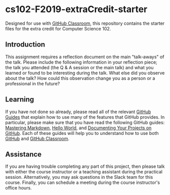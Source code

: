 
# cs102-F2019-extraCredit-starter

Designed for use with [GitHub Classroom](https://classroom.github.com/), this repository contains the starter files for the extra credit for Computer Science 102.

## Introduction

This assignment requires a reflection document on the main "talk-aways" of the talk. Please include the following information in your reflection piece; the talk you attended (the Q & A session or the main talk) and what you learned or found to be interesting during the talk. What else did you observe about the talk? How could this observation change you as a person or a professional in the future?


## Learning

If you have not done so already, please read all of the relevant [GitHub Guides](https://guides.github.com/) that explain how to use many of the features that GitHub provides. In particular, please make sure that you have read the following GitHub guides: [Mastering Markdown](https://guides.github.com/features/mastering-markdown/), [Hello World](https://guides.github.com/activities/hello-world/), and [Documenting Your Projects on GitHub](https://guides.github.com/features/wikis/). Each of these guides will help you to understand how to use both [GitHub](http://github.com) and [GitHub Classroom](https://classroom.github.com/).


## Assistance

If you are having trouble completing any part of this project, then please talk
with either the course instructor or a teaching assistant during the practical
session. Alternatively, you may ask questions in the Slack team for this
course. Finally, you can schedule a meeting during the course instructor's
office hours.
